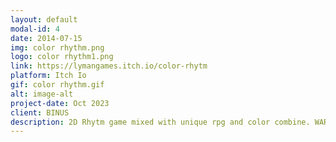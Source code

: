 ```yaml
---
layout: default
modal-id: 4
date: 2014-07-15
img: color rhythm.png
logo: color rhythm1.png
link: https://lymangames.itch.io/color-rhytm
platform: Itch Io
gif: color rhythm.gif
alt: image-alt
project-date: Oct 2023
client: BINUS
description: 2D Rhytm game mixed with unique rpg and color combine. WARNING! This game requires 150% focus as you will need to focus on the rhytm while also try to kill the enemies and also combine the right color. My responsibilities : Programming (Menu and gameplay), Implement Sound System, Programming UI/UX.
---
```

